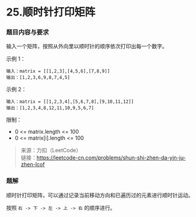 # 25.顺时针打印矩阵

### 题目内容与要求

输入一个矩阵，按照从外向里以顺时针的顺序依次打印出每一个数字。

示例 1：
```
输入：matrix = [[1,2,3],[4,5,6],[7,8,9]]
输出：[1,2,3,6,9,8,7,4,5]
```

示例 2：
```
输入：matrix = [[1,2,3,4],[5,6,7,8],[9,10,11,12]]
输出：[1,2,3,4,8,12,11,10,9,5,6,7]
```

限制：

- 0 <= matrix.length <= 100
- 0 <= matrix[i].length <= 100

> 来源：力扣（LeetCode）\
链接：https://leetcode-cn.com/problems/shun-shi-zhen-da-yin-ju-zhen-lcof

### 题解

顺时针打印矩阵，可以通过记录当前移动方向和已遍历过的元素进行顺时针运动。

按照 `右 -> 下 -> 左 -> 上 -> 右` 的顺序进行。

